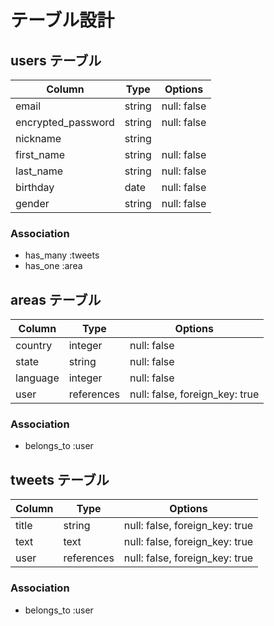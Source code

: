 # テーブル設計

## users テーブル

| Column             | Type   | Options     |
| ------------------ | ------ | ----------- |
| email              | string | null: false |
| encrypted_password | string | null: false |
| nickname           | string |             |
| first_name         | string | null: false |
| last_name          | string | null: false |
| birthday           | date   | null: false |
| gender             | string | null: false |

### Association
- has_many :tweets
- has_one  :area

## areas テーブル

| Column   | Type       | Options                        |
| -------- | ---------- | ------------------------------ |
| country  | integer    | null: false                    |
| state    | string     | null: false                    |
| language | integer    | null: false                    |
| user     | references | null: false, foreign_key: true |

### Association
- belongs_to  :user

## tweets テーブル

| Column | Type       | Options                        |
| ------ | ---------- | ------------------------------ |
| title  | string     | null: false, foreign_key: true |
| text   | text       | null: false, foreign_key: true |
| user   | references | null: false, foreign_key: true |

### Association
- belongs_to  :user
